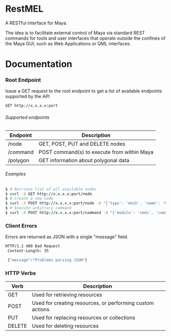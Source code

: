 # RestMEL

A RESTful interface for Maya.

The idea is to facilitate external control of Maya via standard REST commands for tools and user interfaces that operate outside the confines of the Maya GUI; such as Web Applications or QML interfaces.

# Documentation

### Root Endpoint

Issue a GET request to the root endpoint to get a list of available endpoints supported by the API

```bash
GET http://x.x.x.x:port
```

###### Supported endpoints

| Endpoint     | Description
|--------------|--------------
| /node        | GET, POST, PUT and DELETE nodes
| /command     | POST command(s) to execute from within Maya
| /polygon     | GET information about polygonal data

###### Examples

```bash
$ # Retrieve list of all available nodes
$ curl -X GET http://x.x.x.x:port/node
$ # Create a new node
$ curl -X POST http://x.x.x.x:port/node -d "{'type': 'mesh', 'name': 'MyMesh'}"
$ # Execute arbitrary command
$ curl -X POST http://x.x.x.x:port/command -d "{'module': 'cmds', 'command': 'polyCube', 'kwargs': {'name': 'MyMesh'}}"
```


### Client Errors

Errors are returned as JSON with a single "message" field.

```bash
HTTP/1.1 400 Bad Request
 Content-Length: 35

 {"message":"Problems parsing JSON"}
```

### HTTP Verbs

| Verb     | Description      |
|----------|------------------|
| GET      | Used for retrieving resources
| POST     | Used for creating resources, or performing custom actions
| PUT      | Used for replacing resources or collections
| DELETE   | Used for deleting resources
